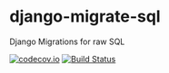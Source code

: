 # django-migrate-sql
Django Migrations for raw SQL

[![codecov.io](https://codecov.io/github/klichukb/django-migrate-sql/coverage.svg?branch=master)](https://codecov.io/github/klichukb/django-migrate-sql?branch=master)
[![Build Status](https://travis-ci.org/klichukb/django-migrate-sql.svg?branch=master)](https://travis-ci.org/klichukb/django-migrate-sql)
